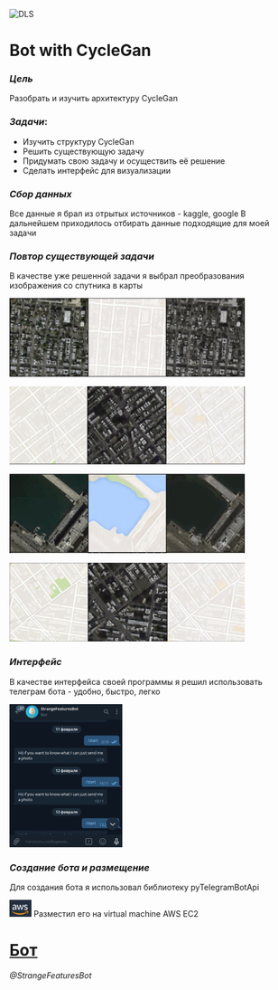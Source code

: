 ![DLS](https://static.wixstatic.com/media/66c28f_824e4300a35b4670bd345218eedc211a~mv2.jpg/v1/fit/w_2500,h_1330,al_c/66c28f_824e4300a35b4670bd345218eedc211a~mv2.jpg)


# **Bot with CycleGan**

### _Цель_
Разобрать и изучить архитектуру CycleGan

### _Задачи_:
- Изучить структуру CycleGan
- Решить существующую задачу
- Придумать свою задачу и осуществить её решение
- Сделать интерфейс для визуализации





### _Сбор данных_
Все данные я брал из отрытых источников - kaggle, google
В дальнейшем приходилось отбирать данные подходящие для моей задачи

### _Повтор существующей задачи_ 
В качестве уже решенной задачи я выбрал преобразования изображения со спутника в карты

![](images/img_2.png)

![](images/img_3.png)

![](images/img_4.png)

![](images/img_5.png)


### _Интерфейс_ 
В качестве интерфейса своей программы я решил использовать телеграм бота - удобно, быстро, легко

![Bot](images/img.png)



### _Создание бота и размещение_
Для создания бота я использовал библиотеку pyTelegramBotApi 

![AWS](images/img_1.png) Разместил его на virtual machine AWS EC2


# [**Бот**](https://t.me/StrangeFeaturesBot) 
_@StrangeFeaturesBot_

 
